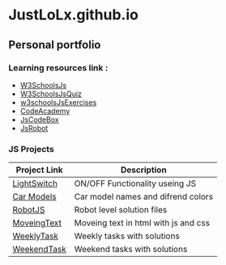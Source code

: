 # JustLoLx.github.io

## Personal portfolio

### Learning resources link : 

- [W3SchoolsJs](https://www.w3schools.com/js)
- [W3SchoolsJsQuiz](https://www.w3schools.com/quiztest/quiztest.asp?qtest=JS)
- [w3schoolsJsExercises](https://www.w3schools.com/js/exercise_js.asp?filename=exercise_js_variables1)
- [CodeAcademy](https://www.codecademy.com/learn)
- [JsCodeBox](https://jscodebox.com/)
- [JsRobot](https://lab.reaal.me/jsrobot)

### JS Projects	

|Project Link | Description |
| ----------- | ----------- |
| [LightSwitch](https://justlolx.github.io/LightSwitch/index.html)| ON/OFF Functionality useing JS|
| [Car Models](https://justlolx.github.io/CarModels/index.html)| Car model names and difrend colors|
| [RobotJS](https://JustLoLx.github.io/RobotJs/index.html)| Robot level solution files |
| [MoveingText](https://justlolx.github.io/MoveingText/)|Moveing text in html with js and css|
| [WeeklyTask](https://justlolx.github.io/WeeklyTask/)|Weekly tasks with solutions|
| [WeekendTask](https://justlolx.github.io/WeekendTask/)|Weekend tasks with solutions|

